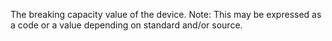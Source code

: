﻿The breaking capacity value of the device. Note: This may be expressed as a code or a value depending on standard and/or source.